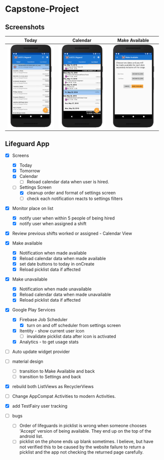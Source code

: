 [//]: # (Image References)

[image1]: ./images/LifeguardApp_today.png "Today screenshot"
[image2]: ./images/LifeguardApp_calendar.png "Calendar screenshot"
[image3]: ./images/LifeguardApp_makeavailable.png "Make Available screenshot"

# Capstone-Project
## Screenshots

Today | Calendar | Make Available
--- | --- | ---
![Today screenshot][image1] | ![Calendar Screenshot][image2] | ![Make Available Screenshot][image3] 


## Lifeguard App

- [x] Screens
  - [x] Today
  - [x] Tomorrow
  - [x] Calendar
    - [ ] Reload calendar data when user is hired.

  - [ ] Settings Screen
    - [x] cleanup order and format of settings screen
    - [ ] check each notification reacts to settings filters

- [x] Monitor place on list
  - [x] notify user when within 5 people of being hired
  - [x] notify user when assigned a shift
- [x] Review previous shifts worked or assigned - Calendar View

- [x] Make available
  - [x] Notification when made available
  - [x] Reload calendar data when made available
  - [x] set date buttons to today in onCreate 
  - [x] Reload picklist data if affected 

- [x] Make unavailable
  - [x] Notification when made unavailable
  - [x] Reload calendar data when made unavailable
  - [x] Reload picklist data if affected

- [x] Google Play Services
  - [x] Firebase Job Scheduler
    - [x] turn on and off scheduler from settings screen
  - [x] Itentity - show current user icon
    - [ ] invalidate picklist data after icon is activated 
  - [x] Analytics - to get usage stats

- [ ] Auto update widget provider

- [ ] material design
  - [ ] transition to Make Available and back
  - [ ] transition to Settings and back
- [x] rebuild both ListViews as RecyclerViews
- [ ] Change AppCompat Activities to modern Activities.
- [x] add TestFairy user tracking

- [ ] bugs
  - [ ] Order of lifeguards in picklist is wrong when someone chooses 'Accept' version of being available.  They end up on the top of the android list.
  - [ ] picklist on the phone ends up blank sometimes.  I believe, but have not verified this to be caused by the website failure to return a picklist and the app not checking the returned page carefully.
